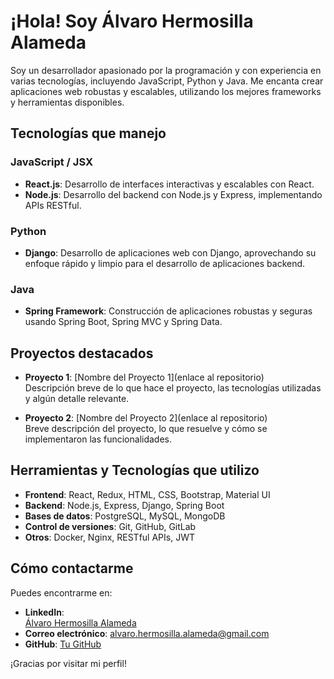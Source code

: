 # ¡Hola! Soy Álvaro Hermosilla Alameda

Soy un desarrollador apasionado por la programación y con experiencia en varias tecnologías, incluyendo JavaScript, Python y Java. Me encanta crear aplicaciones web robustas y escalables, utilizando los mejores frameworks y herramientas disponibles.

## Tecnologías que manejo

### JavaScript / JSX
- **React.js**: Desarrollo de interfaces interactivas y escalables con React.
- **Node.js**: Desarrollo del backend con Node.js y Express, implementando APIs RESTful.

### Python
- **Django**: Desarrollo de aplicaciones web con Django, aprovechando su enfoque rápido y limpio para el desarrollo de aplicaciones backend.

### Java
- **Spring Framework**: Construcción de aplicaciones robustas y seguras usando Spring Boot, Spring MVC y Spring Data.

## Proyectos destacados

- **Proyecto 1**: [Nombre del Proyecto 1](enlace al repositorio)  
  Descripción breve de lo que hace el proyecto, las tecnologías utilizadas y algún detalle relevante.

- **Proyecto 2**: [Nombre del Proyecto 2](enlace al repositorio)  
  Breve descripción del proyecto, lo que resuelve y cómo se implementaron las funcionalidades.

## Herramientas y Tecnologías que utilizo
- **Frontend**: React, Redux, HTML, CSS, Bootstrap, Material UI
- **Backend**: Node.js, Express, Django, Spring Boot
- **Bases de datos**: PostgreSQL, MySQL, MongoDB
- **Control de versiones**: Git, GitHub, GitLab
- **Otros**: Docker, Nginx, RESTful APIs, JWT

## Cómo contactarme

Puedes encontrarme en:

- **LinkedIn**:<div class="badge-base LI-profile-badge" data-locale="es_ES" data-size="medium" data-theme="dark" data-type="VERTICAL" data-vanity="álvaro-hermosilla-alameda-587526339" data-version="v1"><a class="badge-base__link LI-simple-link" href="https://es.linkedin.com/in/%C3%A1lvaro-hermosilla-alameda-587526339?trk=profile-badge">Álvaro Hermosilla Alameda</a></div>
- **Correo electrónico**: alvaro.hermosilla.alameda@gmail.com
- **GitHub**: [Tu GitHub](https://github.com/DevAlvaroHA)

¡Gracias por visitar mi perfil!


